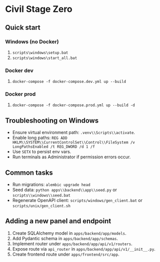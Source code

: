 # Civil Stage Zero

## Quick start

### Windows (no Docker)
1. `scripts\windows\setup.bat`
2. `scripts\windows\start_all.bat`

### Docker dev
1. `docker-compose -f docker-compose.dev.yml up --build`

### Docker prod
1. `docker-compose -f docker-compose.prod.yml up --build -d`

## Troubleshooting on Windows
- Ensure virtual environment path: `.venv\\Scripts\\activate`.
- Enable long paths: `REG ADD HKLM\\SYSTEM\\CurrentControlSet\\Control\\FileSystem /v LongPathsEnabled /t REG_DWORD /d 1 /f`
- Use `SETX` to persist env vars.
- Run terminals as Administrator if permission errors occur.

## Common tasks
- Run migrations: `alembic upgrade head`
- Seed data: `python apps\\backend\\app\\seed.py` or `scripts\\windows\\seed.bat`
- Regenerate OpenAPI client: `scripts/windows/gen_client.bat` or `scripts/unix/gen_client.sh`

## Adding a new panel and endpoint
1. Create SQLAlchemy model in `apps/backend/app/models`.
2. Add Pydantic schema in `apps/backend/app/schemas`.
3. Implement router under `apps/backend/app/api/v1/routers`.
4. Expose route via `api_router` in `apps/backend/app/api/v1/__init__.py`.
5. Create frontend route under `apps/frontend/src/app`.
